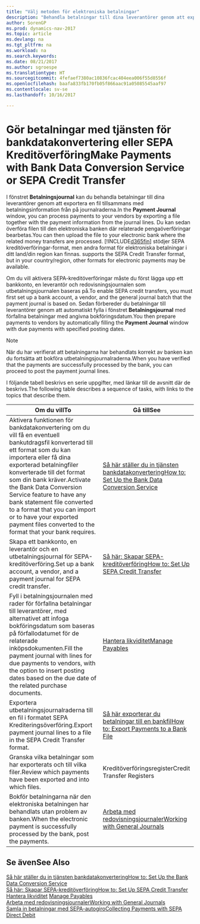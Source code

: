 ```yaml
---
title: "Välj metoden för elektroniska betalningar"
description: "Behandla betalningar till dina leverantörer genom att exportera en fil tillsammans med betalningsinformation från på journalraderna."
author: SorenGP
ms.prod: dynamics-nav-2017
ms.topic: article
ms.devlang: na
ms.tgt_pltfrm: na
ms.workload: na
ms.search.keywords: 
ms.date: 08/21/2017
ms.author: sgroespe
ms.translationtype: HT
ms.sourcegitcommit: 4fefaef7380ac10836fcac404eea006f55d8556f
ms.openlocfilehash: baafa833fb170fb05f866aac91a05085545aaf97
ms.contentlocale: sv-se
ms.lasthandoff: 10/16/2017

---
```

# <a name="make-payments-with-bank-data-conversion-service-or-sepa-credit-transfer"></a><span data-ttu-id="19b4c-103">Gör betalningar med tjänsten för bankdatakonvertering eller SEPA Kreditöverföring</span><span class="sxs-lookup"><span data-stu-id="19b4c-103">Make Payments with Bank Data Conversion Service or SEPA Credit Transfer</span></span>
<span data-ttu-id="19b4c-104">I fönstret **Betalningsjournal** kan du behandla betalningar till dina leverantörer genom att exportera en fil tillsammans med betalningsinformation från på journalraderna.</span><span class="sxs-lookup"><span data-stu-id="19b4c-104">In the **Payment Journal** window, you can process payments to your vendors by exporting a file together with the payment information from the journal lines.</span></span> <span data-ttu-id="19b4c-105">Du kan sedan överföra filen till den elektroniska banken där relaterade pengaöverföringar bearbetas.</span><span class="sxs-lookup"><span data-stu-id="19b4c-105">You can then upload the file to your electronic bank where the related money transfers are processed.</span></span> [!INCLUDE[d365fin](includes/d365fin_md.md)]<span data-ttu-id="19b4c-106"> stödjer SEPA kreditöverföringar-format, men andra format för elektroniska betalningar i ditt land/din region kan finnas.</span><span class="sxs-lookup"><span data-stu-id="19b4c-106"> supports the SEPA Credit Transfer format, but in your country/region, other formats for electronic payments may be available.</span></span>   

 <span data-ttu-id="19b4c-107">Om du vill aktivera SEPA-kreditöverföringar måste du först lägga upp ett bankkonto, en leverantör och redovisningsjournalen som utbetalningsjournalen baseras på.</span><span class="sxs-lookup"><span data-stu-id="19b4c-107">To enable SEPA credit transfers, you must first set up a bank account, a vendor, and the general journal batch that the payment journal is based on.</span></span> <span data-ttu-id="19b4c-108">Sedan förbereder du betalningar till leverantörer genom att automatiskt fylla i fönstret **Betalningsjournal** med förfallna betalningar med angivna bokföringsdatum.</span><span class="sxs-lookup"><span data-stu-id="19b4c-108">You then prepare payments to vendors by automatically filling the **Payment Journal** window with due payments with specified posting dates.</span></span>  

> [!NOTE]  
>  <span data-ttu-id="19b4c-109">När du har verifierat att betalningarna har behandlats korrekt av banken kan du fortsätta att bokföra utbetalningsjournalraderna.</span><span class="sxs-lookup"><span data-stu-id="19b4c-109">When you have verified that the payments are successfully processed by the bank, you can proceed to post the payment journal lines.</span></span>  

 <span data-ttu-id="19b4c-110">I följande tabell beskrivs en serie uppgifter, med länkar till de avsnitt där de beskrivs.</span><span class="sxs-lookup"><span data-stu-id="19b4c-110">The following table describes a sequence of tasks, with links to the topics that describe them.</span></span>   

|<span data-ttu-id="19b4c-111">**Om du vill**</span><span class="sxs-lookup"><span data-stu-id="19b4c-111">**To**</span></span>|<span data-ttu-id="19b4c-112">**Gå till**</span><span class="sxs-lookup"><span data-stu-id="19b4c-112">**See**</span></span>|  
|------------|-------------|  
|<span data-ttu-id="19b4c-113">Aktivera funktionen för bankdatakonvertering om du vill få en eventuell bankutdragsfil konverterad till ett format som du kan importera eller få dina exporterad betalningfiler konverterade till det format som din bank kräver.</span><span class="sxs-lookup"><span data-stu-id="19b4c-113">Activate the Bank Data Conversion Service feature to have any bank statement file converted to a format that you can import or to have your exported payment files converted to the format that your bank requires.</span></span>|[<span data-ttu-id="19b4c-114">Så här ställer du in tjänsten bankdatakonvertering</span><span class="sxs-lookup"><span data-stu-id="19b4c-114">How to: Set Up the Bank Data Conversion Service</span></span>](bank-how-setup-bank-data-conversion-service.md)|  
|<span data-ttu-id="19b4c-115">Skapa ett bankkonto, en leverantör och en utbetalningsjournal för SEPA-kreditöverföring.</span><span class="sxs-lookup"><span data-stu-id="19b4c-115">Set up a bank account, a vendor, and a payment journal for SEPA credit transfer.</span></span>|[<span data-ttu-id="19b4c-116">Så här: Skapar SEPA-kreditöverföring</span><span class="sxs-lookup"><span data-stu-id="19b4c-116">How to: Set Up SEPA Credit Transfer</span></span>](finance-how-to-set-up-sepa-credit-transfer.md)|  
|<span data-ttu-id="19b4c-117">Fyll i betalningsjournalen med rader för förfallna betalningar till leverantörer, med alternativet att infoga bokföringsdatum som baseras på förfallodatumet för de relaterade inköpsdokumenten.</span><span class="sxs-lookup"><span data-stu-id="19b4c-117">Fill the payment journal with lines for due payments to vendors, with the option to insert posting dates based on the due date of the related purchase documents.</span></span>|[<span data-ttu-id="19b4c-118">Hantera likviditet</span><span class="sxs-lookup"><span data-stu-id="19b4c-118">Manage Payables</span></span>](payables-manage-payables.md)|  
|<span data-ttu-id="19b4c-119">Exportera utbetalningsjournalraderna till en fil i formatet SEPA Krediteringsöverföring.</span><span class="sxs-lookup"><span data-stu-id="19b4c-119">Export payment journal lines to a file in the SEPA Credit Transfer format.</span></span>|[<span data-ttu-id="19b4c-120">Så här exporterar du betalningar till en bankfil</span><span class="sxs-lookup"><span data-stu-id="19b4c-120">How to: Export Payments to a Bank File</span></span>](payables-how-export-payments-bank-file.md)|  
|<span data-ttu-id="19b4c-121">Granska vilka betalningar som har exporterats och till vilka filer.</span><span class="sxs-lookup"><span data-stu-id="19b4c-121">Review which payments have been exported and into which files.</span></span>|<span data-ttu-id="19b4c-122">Kreditöverföringsregister</span><span class="sxs-lookup"><span data-stu-id="19b4c-122">Credit Transfer Registers</span></span>|  
|<span data-ttu-id="19b4c-123">Bokför betalningarna när den elektroniska betalningen har behandlats utan problem av banken.</span><span class="sxs-lookup"><span data-stu-id="19b4c-123">When the electronic payment is successfully processed by the bank, post the payments.</span></span>|[<span data-ttu-id="19b4c-124">Arbeta med redovisningsjournaler</span><span class="sxs-lookup"><span data-stu-id="19b4c-124">Working with General Journals</span></span>](ui-work-general-journals.md)|  

## <a name="see-also"></a><span data-ttu-id="19b4c-125">Se även</span><span class="sxs-lookup"><span data-stu-id="19b4c-125">See Also</span></span>  
[<span data-ttu-id="19b4c-126">Så här ställer du in tjänsten bankdatakonvertering</span><span class="sxs-lookup"><span data-stu-id="19b4c-126">How to: Set Up the Bank Data Conversion Service</span></span>](bank-how-setup-bank-data-conversion-service.md)  
[<span data-ttu-id="19b4c-127">Så här: Skapar SEPA-kreditöverföring</span><span class="sxs-lookup"><span data-stu-id="19b4c-127">How to: Set Up SEPA Credit Transfer</span></span>](finance-how-to-set-up-sepa-credit-transfer.md)  
<span data-ttu-id="19b4c-128">[Hantera likviditet](payables-manage-payables.md) </span><span class="sxs-lookup"><span data-stu-id="19b4c-128">[Manage Payables](payables-manage-payables.md) </span></span>  
[<span data-ttu-id="19b4c-129">Arbeta med redovisningsjournaler</span><span class="sxs-lookup"><span data-stu-id="19b4c-129">Working with General Journals</span></span>](ui-work-general-journals.md)  
[<span data-ttu-id="19b4c-130">Samla in betalningar med SEPA-autogiro</span><span class="sxs-lookup"><span data-stu-id="19b4c-130">Collecting Payments with SEPA Direct Debit</span></span>](finance-collect-payments-with-sepa-direct-debit.md)   

